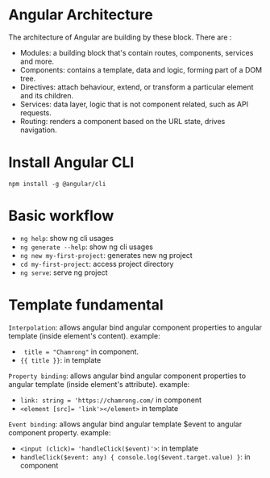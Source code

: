 # Angular Architecture

The architecture of Angular are building by these block. There are :
- Modules: a building block that's contain routes, components, services and more.
- Components: contains a template, data and logic, forming part of a DOM tree.
- Directives: attach behaviour, extend, or transform a particular element and its children.
- Services: data layer, logic that is not component related, such as API requests.
- Routing: renders a component based on the URL state, drives navigation.

# Install Angular CLI

`npm install -g @angular/cli`

# Basic workflow

- `ng help`: show ng cli usages
- `ng generate --help`: show ng cli usages
- `ng new my-first-project`: generates new ng project
- `cd my-first-project`: access project directory
- `ng serve`: serve ng project

# Template fundamental
`Interpolation`: allows angular bind angular component properties to angular template (inside element's content).
example:
- ` title = "Chamrong"` in component.
- `{{ title }}`: in template <br>

`Property binding`: allows angular bind angular component properties to angular template (inside element's attribute).
example:
- `link: string = 'https://chamrong.com/` in component
- `<element [src]= 'link'></element>` in template

`Event binding`: allows angular bind angular template $event to angular component property.
example:
- `<input (click)= 'handleClick($event)'>`: in template
- `handleClick($event: any) { console.log($event.target.value) }`: in component